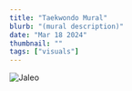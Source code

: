 ```yaml
---
title: "Taekwondo Mural"
blurb: "(mural description)"
date: "Mar 18 2024"
thumbnail: ""
tags: ["visuals"]
---
```


![Jaleo](/astro-sphere.jpg)

